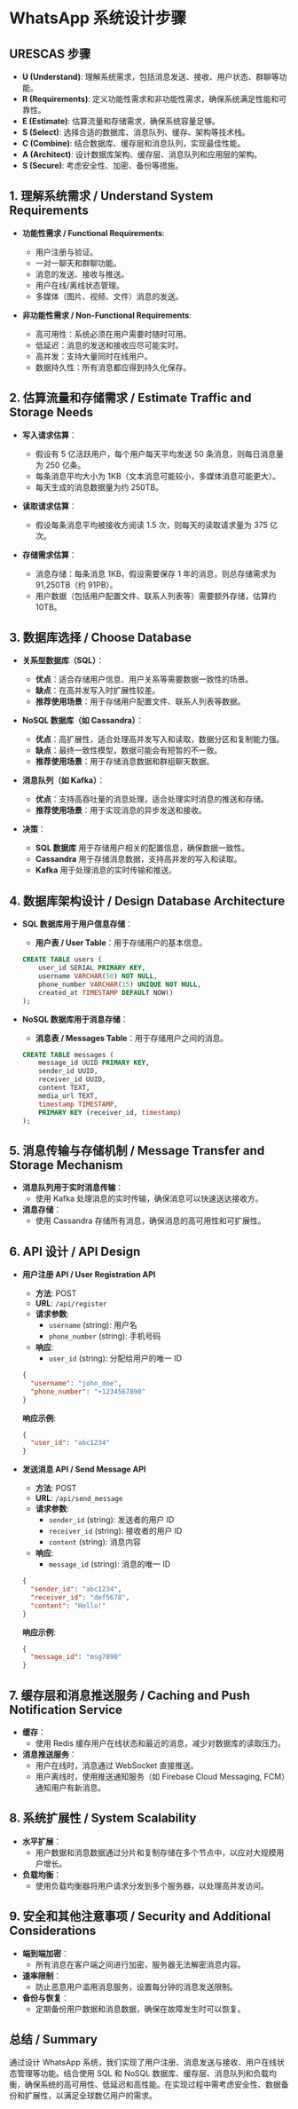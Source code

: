 # WhatsApp 系统设计步骤

## **URESCAS 步骤**

- **U (Understand)**: 理解系统需求，包括消息发送、接收、用户状态、群聊等功能。
- **R (Requirements)**: 定义功能性需求和非功能性需求，确保系统满足性能和可靠性。
- **E (Estimate)**: 估算流量和存储需求，确保系统容量足够。
- **S (Select)**: 选择合适的数据库、消息队列、缓存、架构等技术栈。
- **C (Combine)**: 结合数据库、缓存层和消息队列，实现最佳性能。
- **A (Architect)**: 设计数据库架构、缓存层、消息队列和应用层的架构。
- **S (Secure)**: 考虑安全性、加密、备份等措施。

## 1. 理解系统需求 / Understand System Requirements

- **功能性需求 / Functional Requirements**:
  - 用户注册与验证。
  - 一对一聊天和群聊功能。
  - 消息的发送、接收与推送。
  - 用户在线/离线状态管理。
  - 多媒体（图片、视频、文件）消息的发送。

- **非功能性需求 / Non-Functional Requirements**:
  - 高可用性：系统必须在用户需要时随时可用。
  - 低延迟：消息的发送和接收应尽可能实时。
  - 高并发：支持大量同时在线用户。
  - 数据持久性：所有消息都应得到持久化保存。

## 2. 估算流量和存储需求 / Estimate Traffic and Storage Needs

- **写入请求估算**：
  - 假设有 5 亿活跃用户，每个用户每天平均发送 50 条消息，则每日消息量为 250 亿条。
  - 每条消息平均大小为 1KB（文本消息可能较小，多媒体消息可能更大）。
  - 每天生成的消息数据量为约 250TB。

- **读取请求估算**：
  - 假设每条消息平均被接收方阅读 1.5 次，则每天的读取请求量为 375 亿次。

- **存储需求估算**：
  - 消息存储：每条消息 1KB，假设需要保存 1 年的消息，则总存储需求为 91,250TB（约 91PB）。
  - 用户数据（包括用户配置文件、联系人列表等）需要额外存储，估算约 10TB。

## 3. 数据库选择 / Choose Database

- **关系型数据库（SQL）**：
  - **优点**：适合存储用户信息、用户关系等需要数据一致性的场景。
  - **缺点**：在高并发写入时扩展性较差。
  - **推荐使用场景**：用于存储用户配置文件、联系人列表等数据。

- **NoSQL 数据库（如 Cassandra）**：
  - **优点**：高扩展性，适合处理高并发写入和读取，数据分区和复制能力强。
  - **缺点**：最终一致性模型，数据可能会有短暂的不一致。
  - **推荐使用场景**：用于存储消息数据和群组聊天数据。

- **消息队列（如 Kafka）**：
  - **优点**：支持高吞吐量的消息处理，适合处理实时消息的推送和存储。
  - **推荐使用场景**：用于实现消息的异步发送和接收。

- **决策**：
  - **SQL 数据库** 用于存储用户相关的配置信息，确保数据一致性。
  - **Cassandra** 用于存储消息数据，支持高并发的写入和读取。
  - **Kafka** 用于处理消息的实时传输和推送。

## 4. 数据库架构设计 / Design Database Architecture

- **SQL 数据库用于用户信息存储**：
  - **用户表 / User Table**：用于存储用户的基本信息。

  ```sql
  CREATE TABLE users (
      user_id SERIAL PRIMARY KEY,
      username VARCHAR(50) NOT NULL,
      phone_number VARCHAR(15) UNIQUE NOT NULL,
      created_at TIMESTAMP DEFAULT NOW()
  );
  ```

- **NoSQL 数据库用于消息存储**：
  - **消息表 / Messages Table**：用于存储用户之间的消息。

  ```sql
  CREATE TABLE messages (
      message_id UUID PRIMARY KEY,
      sender_id UUID,
      receiver_id UUID,
      content TEXT,
      media_url TEXT,
      timestamp TIMESTAMP,
      PRIMARY KEY (receiver_id, timestamp)
  );
  ```

## 5. 消息传输与存储机制 / Message Transfer and Storage Mechanism

- **消息队列用于实时消息传输**：
  - 使用 Kafka 处理消息的实时传输，确保消息可以快速送达接收方。
- **消息存储**：
  - 使用 Cassandra 存储所有消息，确保消息的高可用性和可扩展性。

## 6. API 设计 / API Design

- **用户注册 API / User Registration API**
  - **方法**: POST
  - **URL**: `/api/register`
  - **请求参数**:
    - `username` (string): 用户名
    - `phone_number` (string): 手机号码
  - **响应**:
    - `user_id` (string): 分配给用户的唯一 ID

  ```json
  {
    "username": "john_doe",
    "phone_number": "+1234567890"
  }
  ```

  **响应示例**:
  ```json
  {
    "user_id": "abc1234"
  }
  ```

- **发送消息 API / Send Message API**
  - **方法**: POST
  - **URL**: `/api/send_message`
  - **请求参数**:
    - `sender_id` (string): 发送者的用户 ID
    - `receiver_id` (string): 接收者的用户 ID
    - `content` (string): 消息内容
  - **响应**:
    - `message_id` (string): 消息的唯一 ID

  ```json
  {
    "sender_id": "abc1234",
    "receiver_id": "def5678",
    "content": "Hello!"
  }
  ```

  **响应示例**:
  ```json
  {
    "message_id": "msg7890"
  }
  ```

## 7. 缓存层和消息推送服务 / Caching and Push Notification Service

- **缓存**：
  - 使用 Redis 缓存用户在线状态和最近的消息，减少对数据库的读取压力。
- **消息推送服务**：
  - 用户在线时，消息通过 WebSocket 直接推送。
  - 用户离线时，使用推送通知服务（如 Firebase Cloud Messaging, FCM）通知用户有新消息。

## 8. 系统扩展性 / System Scalability

- **水平扩展**：
  - 用户数据和消息数据通过分片和复制存储在多个节点中，以应对大规模用户增长。
- **负载均衡**：
  - 使用负载均衡器将用户请求分发到多个服务器，以处理高并发访问。

## 9. 安全和其他注意事项 / Security and Additional Considerations

- **端到端加密**：
  - 所有消息在客户端之间进行加密，服务器无法解密消息内容。
- **速率限制**：
  - 防止恶意用户滥用消息服务，设置每分钟的消息发送限制。
- **备份与恢复**：
  - 定期备份用户数据和消息数据，确保在故障发生时可以恢复。

## 总结 / Summary
通过设计 WhatsApp 系统，我们实现了用户注册、消息发送与接收、用户在线状态管理等功能。结合使用 SQL 和 NoSQL 数据库、缓存层、消息队列和负载均衡，确保系统的高可用性、低延迟和高性能。在实现过程中需考虑安全性、数据备份和扩展性，以满足全球数亿用户的需求。

